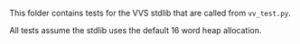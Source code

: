 This folder contains tests for the VVS stdlib that are called from `vv_test.py`.

All tests assume the stdlib uses the default 16 word heap allocation.

